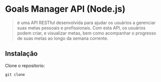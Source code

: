# Goals Manager API (Node.js)
> é uma API RESTful desenvolvida para ajudar os usuários a gerenciar suas metas pessoais e profissionais. Com esta API, os usuários podem criar, e visualizar metas, bem como acompanhar o progresso de suas metas ao longo da semana corrente.

## Instalação 
Clone o repositorio:<br/>

```
git clone
```
   
